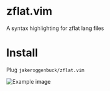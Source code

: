 # zflat.vim
A syntax highlighting for zflat lang files

# Install

Plug `jakeroggenbuck/zflat.vim`

![Example image](https://github.com/JakeRoggenbuck/zflat.vim/blob/main/screenshot.png?raw=true)

